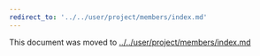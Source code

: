 ```yaml
---
redirect_to: '../../user/project/members/index.md'
---
```


This document was moved to [../../user/project/members/index.md](../../user/project/members/index.md)
